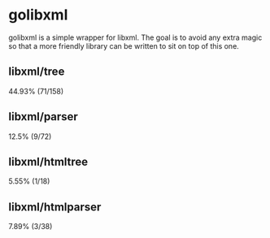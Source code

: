 # golibxml

golibxml is a simple wrapper for libxml. The goal is to avoid any extra magic so that a more friendly library can be written to sit on top of this one.

## libxml/tree

44.93% (71/158)

## libxml/parser

12.5% (9/72)

## libxml/htmltree

5.55% (1/18)

## libxml/htmlparser

7.89% (3/38)
